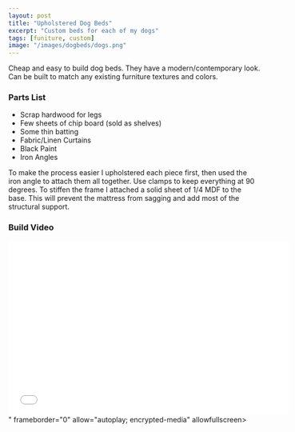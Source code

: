 ```yaml
---
layout: post
title: "Upholstered Dog Beds"
excerpt: "Custom beds for each of my dogs"
tags: [funiture, custom]
image: "/images/dogbeds/dogs.png"
---
```


Cheap and easy to build dog beds. They have a modern/contemporary look. Can be built to match any existing furniture textures and colors.

### Parts List
* Scrap hardwood for legs
* Few sheets of chip board (sold as shelves)
* Some thin batting
* Fabric/Linen Curtains
* Black Paint
* Iron Angles

To make the process easier I upholstered each piece first, then used the iron angle to attach them all together. Use clamps to keep everything at 90 degrees. To stiffen the frame I attached a solid sheet of 1/4 MDF to the base. This will prevent the mattress from sagging and add most of the structural support.

### Build Video
<div class="videoWrapper">
    <iframe width="560" height="349" src="<iframe width="560" height="315" src="https://www.youtube.com/embed/OB8PKdPe0Sk?rel=0&amp;showinfo=0&autoplay=1&mute=1" frameborder="0" allow="autoplay; encrypted-media" allowfullscreen></iframe>" frameborder="0" allow="autoplay; encrypted-media" allowfullscreen></iframe>
</div>
